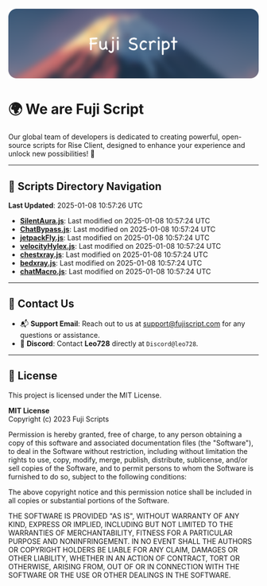 ![Banner](.github/b.webp)

# 🌍 **We are Fuji Script**

Our global team of developers is dedicated to creating powerful, open-source scripts for Rise Client, designed to enhance your experience and unlock new possibilities! 🌟

---
<!-- SCRIPTS_NAVIGATION_START -->
## 📂 **Scripts Directory Navigation**

**Last Updated**: 2025-01-08 10:57:26 UTC

- **[SilentAura.js](scripts/SilentAura.js)**: Last modified on 2025-01-08 10:57:24 UTC
- **[ChatBypass.js](scripts/ChatBypass.js)**: Last modified on 2025-01-08 10:57:24 UTC
- **[jetpackFly.js](scripts/jetpackFly.js)**: Last modified on 2025-01-08 10:57:24 UTC
- **[velocityHylex.js](scripts/velocityHylex.js)**: Last modified on 2025-01-08 10:57:24 UTC
- **[chestxray.js](scripts/chestxray.js)**: Last modified on 2025-01-08 10:57:24 UTC
- **[bedxray.js](scripts/bedxray.js)**: Last modified on 2025-01-08 10:57:24 UTC
- **[chatMacro.js](scripts/chatMacro.js)**: Last modified on 2025-01-08 10:57:24 UTC

<!-- SCRIPTS_NAVIGATION_END -->

---

## 💬 **Contact Us**  
- 📬 **Support Email**: Reach out to us at [support@fujiscript.com](mailto:support@fujiscript.com) for any questions or assistance.  
- 💬 **Discord**: Contact **Leo728** directly at `Discord@leo728`.

---

## 📜 **License**

This project is licensed under the MIT License.  

**MIT License**  
Copyright (c) 2023 Fuji Scripts  

Permission is hereby granted, free of charge, to any person obtaining a copy of this software and associated documentation files (the "Software"), to deal in the Software without restriction, including without limitation the rights to use, copy, modify, merge, publish, distribute, sublicense, and/or sell copies of the Software, and to permit persons to whom the Software is furnished to do so, subject to the following conditions:  

The above copyright notice and this permission notice shall be included in all copies or substantial portions of the Software.  

THE SOFTWARE IS PROVIDED "AS IS", WITHOUT WARRANTY OF ANY KIND, EXPRESS OR IMPLIED, INCLUDING BUT NOT LIMITED TO THE WARRANTIES OF MERCHANTABILITY, FITNESS FOR A PARTICULAR PURPOSE AND NONINFRINGEMENT. IN NO EVENT SHALL THE AUTHORS OR COPYRIGHT HOLDERS BE LIABLE FOR ANY CLAIM, DAMAGES OR OTHER LIABILITY, WHETHER IN AN ACTION OF CONTRACT, TORT OR OTHERWISE, ARISING FROM, OUT OF OR IN CONNECTION WITH THE SOFTWARE OR THE USE OR OTHER DEALINGS IN THE SOFTWARE.  
